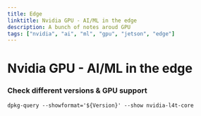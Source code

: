 ```yaml
---
title: Edge
linktitle: Nvidia GPU - AI/ML in the edge
description: A bunch of notes aroud GPU
tags: ["nvidia", "ai", "ml", "gpu", "jetson", "edge"]
---
```


# Nvidia GPU - AI/ML in the edge

### Check different versions & GPU support

```
dpkg-query --showformat='${Version}' --show nvidia-l4t-core

```



